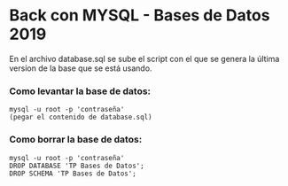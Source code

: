 # Back con MYSQL - Bases de Datos 2019

En el archivo database.sql se sube el script con el que se genera la última version de la base que se está usando.

### Como levantar la base de datos:
```
mysql -u root -p 'contraseña'
(pegar el contenido de database.sql)
```

### Como borrar la base de datos:
```
mysql -u root -p 'contraseña'
DROP DATABASE 'TP Bases de Datos';
DROP SCHEMA 'TP Bases de Datos';
```

